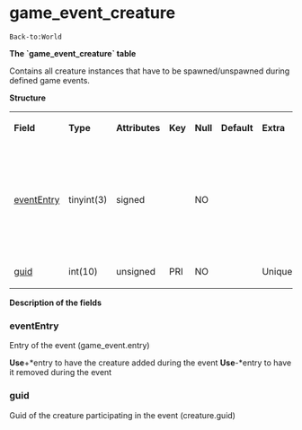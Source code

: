 # game\_event\_creature

`Back-to:World`

**The \`game\_event\_creature\` table**

Contains all creature instances that have to be spawned/unspawned during defined game events.

**Structure**

<table>
<colgroup>
<col width="12%" />
<col width="12%" />
<col width="12%" />
<col width="12%" />
<col width="12%" />
<col width="12%" />
<col width="12%" />
<col width="12%" />
</colgroup>
<tbody>
<tr class="odd">
<td><p><strong>Field</strong></p></td>
<td><p><strong>Type</strong></p></td>
<td><p><strong>Attributes</strong></p></td>
<td><p><strong>Key</strong></p></td>
<td><p><strong>Null</strong></p></td>
<td><p><strong>Default</strong></p></td>
<td><p><strong>Extra</strong></p></td>
<td><p><strong>Comment</strong></p></td>
</tr>
<tr class="even">
<td><p><a href="#game_event_creature-eventEntry">eventEntry</a></p></td>
<td><p>tinyint(3)</p></td>
<td><p>signed</p></td>
<td><p> </p></td>
<td><p>NO</p></td>
<td><p> </p></td>
<td><p> </p></td>
<td><p>Entry of the game event. Put negative entry to remove during event.</p></td>
</tr>
<tr class="odd">
<td><p><a href="#game_event_creature-guid">guid</a></p></td>
<td><p>int(10)</p></td>
<td><p>unsigned</p></td>
<td><p>PRI</p></td>
<td><p>NO</p></td>
<td><p> </p></td>
<td><p>Unique</p></td>
<td><p> </p></td>
</tr>
</tbody>
</table>

**Description of the fields**

### eventEntry

Entry of the event (game\_event.entry)

**Use**+\*entry to have the creature added during the event
**Use**-\*entry to have it removed during the event

### guid

Guid of the creature participating in the event (creature.guid)
